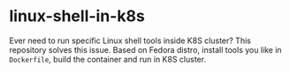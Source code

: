 # linux-shell-in-k8s

Ever need to run specific Linux shell tools inside K8S cluster?
This repository solves this issue. Based on Fedora distro,
install tools you like in `Dockerfile`, build the container and run in K8S cluster.